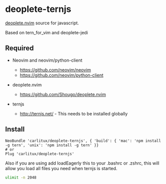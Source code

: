 # deoplete-ternjs
[deoplete.nvim](https://github.com/Shougo/deoplete.nvim) source for javascript.

Based on tern_for_vim and deoplete-jedi

## Required

- Neovim and neovim/python-client
  - https://github.com/neovim/neovim
  - https://github.com/neovim/python-client

- deoplete.nvim
  - https://github.com/Shougo/deoplete.nvim

- ternjs
  - http://ternjs.net/  - This needs to be installed globally


## Install

```vim
NeoBundle 'carlitux/deoplete-ternjs', { 'build': { 'mac': 'npm install -g tern', 'unix': 'npm install -g tern' }}
# or
Plug 'carlitux/deoplete-ternjs'
```

Also if you are using add loadEagerly this to your .bashrc or .zshrc, this will
allow you load all files you need when ternjs is started.

```bash
ulimit -n 2048
```
